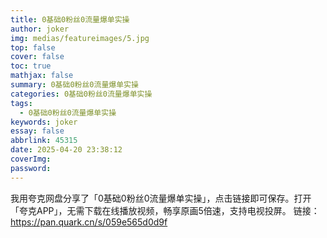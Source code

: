 ```yaml
---
title: 0基础0粉丝0流量爆单实操
author: joker
img: medias/featureimages/5.jpg
top: false
cover: false
toc: true
mathjax: false
summary: 0基础0粉丝0流量爆单实操
categories: 0基础0粉丝0流量爆单实操
tags:
  - 0基础0粉丝0流量爆单实操
keywords: joker
essay: false
abbrlink: 45315
date: 2025-04-20 23:38:12
coverImg:
password:
---
```


我用夸克网盘分享了「0基础0粉丝0流量爆单实操」，点击链接即可保存。打开「夸克APP」，无需下载在线播放视频，畅享原画5倍速，支持电视投屏。
链接：https://pan.quark.cn/s/059e565d0d9f
